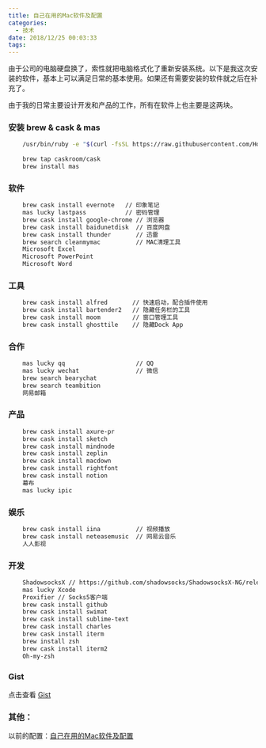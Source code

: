 ```yaml
---
title: 自己在用的Mac软件及配置
categories:
  - 技术
date: 2018/12/25 00:03:33
tags:
---
```


由于公司的电脑硬盘换了，索性就把电脑格式化了重新安装系统。以下是我这次安装的软件，基本上可以满足日常的基本使用。如果还有需要安装的软件就之后在补充了。

由于我的日常主要设计开发和产品的工作，所有在软件上也主要是这两块。

<!--more-->

### 安装 brew & cask & mas

```bash
    /usr/bin/ruby -e "$(curl -fsSL https://raw.githubusercontent.com/Homebrew/install/master/install)"
   
    brew tap caskroom/cask
    brew install mas
```

### 软件

```bash
    brew cask install evernote   // 印象笔记
    mas lucky lastpass           // 密码管理
    brew cask install google-chrome // 浏览器
    brew cask install baidunetdisk  // 百度网盘
    brew cask install thunder       // 迅雷
    brew search cleanmymac          // MAC清理工具
    Microsoft Excel
    Microsoft PowerPoint
    Microsoft Word
```

### 工具

```bash
    brew cask install alfred       // 快速启动，配合插件使用
    brew cask install bartender2   // 隐藏任务栏的工具
    brew cask install moom         // 窗口管理工具
    brew cask install ghosttile    // 隐藏Dock App
```

### 合作

```bash
    mas lucky qq                    // QQ
    mas lucky wechat                // 微信
    brew search bearychat
    brew search teambition
    网易邮箱
```

### 产品

```bash
    brew cask install axure-pr
    brew cask install sketch
    brew cask install mindnode
    brew cask install zeplin
    brew cask install macdown
    brew cask install rightfont
    brew cask install notion
    幕布
    mas lucky ipic  
```

### 娱乐

```bash
    brew cask install iina          // 视频播放
    brew cask install neteasemusic  // 网易云音乐
    人人影视
```

### 开发

```bash
    ShadowsocksX // https://github.com/shadowsocks/ShadowsocksX-NG/releases
    mas lucky Xcode
    Proxifier // Socks5客户端
    brew cask install github
    brew cask install swimat
    brew cask install sublime-text
    brew cask install charles
    brew cask install iterm
    brew install zsh
    brew cask install iterm2
    Oh-my-zsh
```

### Gist

点击查看 [Gist](https://gist.github.com/whyliam/d6265cc96d2be75246bc265cd347d7df)

<script src="https://gist.github.com/whyliam/d6265cc96d2be75246bc265cd347d7df.js"></script>

### 其他：

以前的配置：[自己在用的Mac软件及配置](https://blog.naaln.com/2017/06/softwares-on-mac/)
